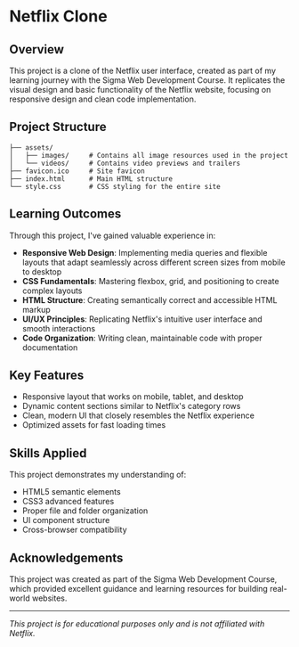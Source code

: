 # Netflix Clone

## Overview
This project is a clone of the Netflix user interface, created as part of my learning journey with the Sigma Web Development Course. It replicates the visual design and basic functionality of the Netflix website, focusing on responsive design and clean code implementation.

## Project Structure
```
├── assets/
│   ├── images/     # Contains all image resources used in the project
│   └── videos/     # Contains video previews and trailers
├── favicon.ico     # Site favicon
├── index.html      # Main HTML structure
└── style.css       # CSS styling for the entire site
```

## Learning Outcomes
Through this project, I've gained valuable experience in:

- **Responsive Web Design**: Implementing media queries and flexible layouts that adapt seamlessly across different screen sizes from mobile to desktop
- **CSS Fundamentals**: Mastering flexbox, grid, and positioning to create complex layouts
- **HTML Structure**: Creating semantically correct and accessible HTML markup
- **UI/UX Principles**: Replicating Netflix's intuitive user interface and smooth interactions
- **Code Organization**: Writing clean, maintainable code with proper documentation

## Key Features
- Responsive layout that works on mobile, tablet, and desktop
- Dynamic content sections similar to Netflix's category rows
- Clean, modern UI that closely resembles the Netflix experience
- Optimized assets for fast loading times

## Skills Applied
This project demonstrates my understanding of:
- HTML5 semantic elements
- CSS3 advanced features
- Proper file and folder organization
- UI component structure
- Cross-browser compatibility

## Acknowledgements
This project was created as part of the Sigma Web Development Course, which provided excellent guidance and learning resources for building real-world websites.

---

*This project is for educational purposes only and is not affiliated with Netflix.*

